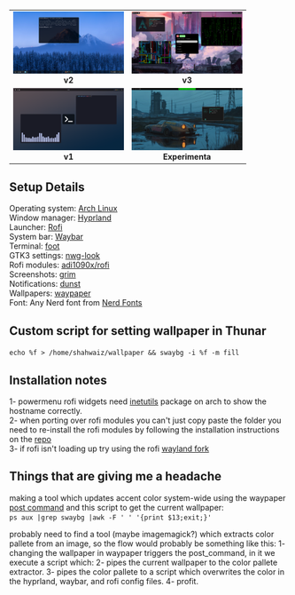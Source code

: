 <!--
## Style 1 (v2)
  
![screenshot](v2/Screenshots/screenshot.png)  
  
## Style 2 (v3)  
  
![screenshot2](v3/screenshots/terminalstuff.png)  
  
## Style 3 (v1)  

![screenshot3](v1/screenshots/foot.png)  

## Experimental Spotify Widget Thingie  
  
![screenshot4](v3/screenshots/experiment.png)  

-->
<table>
  <tr>
    <td style="text-align: center;">
      <img src="v2/Screenshots/screenshot.png" alt="v2" style="width: 200px;"><br>
      <strong>v2</strong>
    </td>
    <td style="text-align: center;">
      <img src="v3/screenshots/terminalstuff.png" alt="v3" style="width: 200px;"><br>
      <strong>v3</strong>
    </td>
  </tr>
  <tr>
    <td style="text-align: center;">
      <img src="v1/screenshots/foot.png" alt="v1" style="width: 200px;"><br>
      <strong>v1</strong>
    </td>
    <td style="text-align: center;">
      <img src="v3/screenshots/experiment.png" alt="Experimental Spotify Widget In Bar" style="width: 200px;"><br>
      <strong>Experimenta</strong>
    </td>
  </tr>
</table>
  
## Setup Details 
Operating system: [Arch Linux](https://archlinux.org/)  
Window manager: [Hyprland](https://github.com/hyprwm/Hyprland)  
Launcher: [Rofi](https://github.com/davatorium/rofi)  
System bar: [Waybar](https://github.com/Alexays/Waybar)  
Terminal: [foot](https://codeberg.org/dnkl/foot)  
GTK3 settings: [nwg-look](https://github.com/nwg-piotr/nwg-look)  
Rofi modules: [adi1090x/rofi](https://github.com/adi1090x/rofi)  
Screenshots: [grim](https://sr.ht/~emersion/grim/)  
Notifications: [dunst](https://github.com/dunst-project/dunst)  
Wallpapers: [waypaper](https://github.com/anufrievroman/waypaper)  
Font: Any Nerd font from [Nerd Fonts](https://www.nerdfonts.com/)  
  
## Custom script for setting wallpaper in Thunar  
`echo %f > /home/shahwaiz/wallpaper && swaybg -i %f -m fill`  
  
## Installation notes  
1- powermenu rofi widgets need [inetutils](https://archlinux.org/packages/core/x86_64/inetutils/) package on arch to show the hostname correctly.  
2- when porting over rofi modules you can't just copy paste the folder you need to re-install the rofi modules by following the installation instructions on the [repo](https://github.com/adi1090x/rofi)  
3- if rofi isn't loading up try using the rofi [wayland fork](https://aur.archlinux.org/packages/rofi-lbonn-wayland)  
  
## Things that are giving me a headache  
making a tool which updates accent color system-wide using the waypaper [post command](https://anufrievroman.gitbook.io/waypaper/configuration) and this script to get the current wallpaper:  
`ps aux |grep swaybg |awk -F ' ' '{print $13;exit;}'` 
 
probably need to find a tool (maybe imagemagick?) which extracts color pallete from an image, so the flow would probably be something like this: 
1- changing the wallpaper in waypaper triggers the post_command, in it we execute a script which: 
2- pipes the current wallpaper to the color pallete extractor. 
3- pipes the color pallete to a script which overwrites the color in the hyprland, waybar, and rofi config files. 
4- profit.

